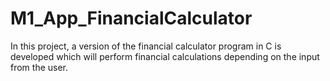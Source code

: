 # M1_App_FinancialCalculator
In this project, a version of the financial calculator program in C is developed which will perform financial calculations depending on the input from the user.
